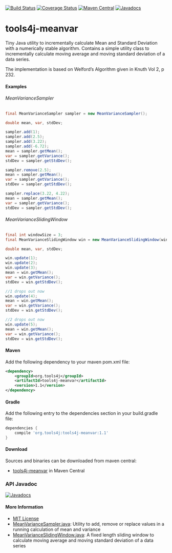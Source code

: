 [![Build Status](https://travis-ci.org/tools4j/meanvar.svg?branch=master)](https://travis-ci.org/tools4j/meanvar)
[![Coverage Status](https://coveralls.io/repos/github/tools4j/meanvar/badge.svg?branch=master)](https://coveralls.io/github/tools4j/meanvar?branch=master)
[![Maven Central](https://img.shields.io/maven-central/v/org.tools4j/tools4j-meanvar.svg)](https://search.maven.org/search?q=a:tools4j-meanvar)
[![Javadocs](http://www.javadoc.io/badge/org.tools4j/tools4j-meanvar.svg)](http://www.javadoc.io/doc/org.tools4j/tools4j-meanvar)

# tools4j-meanvar
Tiny Java utility to incrementally calculate Mean and Standard Deviation with a numerically stable algorithm. Contains a simple utility class to incrementally calculate moving average and moving standard deviation of a data series. 

The implementation is based on Welford’s Algorithm given in Knuth Vol 2, p 232.

#### Examples
###### MeanVarianceSampler
```java
final MeanVarianceSampler sampler = new MeanVarianceSampler();

double mean, var, stdDev;

sampler.add(1);
sampler.add(2.5);
sampler.add(3.22);
sampler.add(-6.72);
mean = sampler.getMean();
var = sampler.getVariance();
stdDev = sampler.getStdDev();

sampler.remove(2.5);
mean = sampler.getMean();
var = sampler.getVariance();
stdDev = sampler.getStdDev();

sampler.replace(3.22, 4.22);
mean = sampler.getMean();
var = sampler.getVariance();
stdDev = sampler.getStdDev();
```

###### MeanVarianceSlidingWindow
```java
final int windowSize = 3;
final MeanVarianceSlidingWindow win = new MeanVarianceSlidingWindow(windowSize);

double mean, var, stdDev;

win.update(1);
win.update(2);
win.update(3);
mean = win.getMean();
var = win.getVariance();
stdDev = win.getStdDev();

//1 drops out now
win.update(4);
mean = win.getMean();
var = win.getVariance();
stdDev = win.getStdDev();

//2 drops out now
win.update(5);
mean = win.getMean();
var = win.getVariance();
stdDev = win.getStdDev();
```

#### Maven
Add the following dependency to your maven pom.xml file:

```xml
<dependency>
    <groupId>org.tools4j</groupId>
    <artifactId>tools4j-meanvar</artifactId>
    <version>1.1</version>
</dependency>
```

#### Gradle
Add the following entry to the dependencies section in your build.gradle file:

```gradle
dependencies {
    compile 'org.tools4j:tools4j-meanvar:1.1'
}
```

#### Download
Sources and binaries can be downloaded from maven central:
* [tools4j-meanvar](https://search.maven.org/search?q=a:tools4j-meanvar) in Maven Central

### API Javadoc
[![Javadocs](http://javadoc.io/badge/org.tools4j/tools4j-meanvar.svg)](http://javadoc.io/doc/org.tools4j/tools4j-meanvar)

#### More Information
* [MIT License](https://github.com/tools4j/meanvar/blob/master/LICENSE)
* [MeanVarianceSampler.java](https://github.com/tools4j/meanvar/blob/master/src/main/java/org/tools4j/meanvar/MeanVarianceSampler.java): Utility to add, remove or replace values in a running calculation of mean and variance
* [MeanVarianceSlidingWindow.java](https://github.com/tools4j/meanvar/blob/master/src/main/java/org/tools4j/meanvar/MeanVarianceSlidingWindow.java): A fixed length sliding window to calculate moving average and moving standard deviation of a data series
